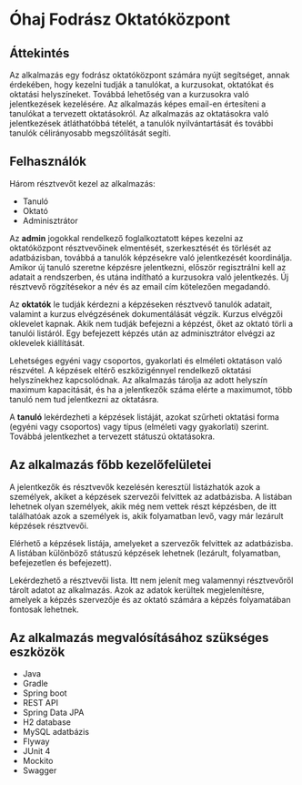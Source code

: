 # Óhaj Fodrász Oktatóközpont

## Áttekintés

Az alkalmazás egy fodrász oktatóközpont számára nyújt segítséget, annak érdekében, hogy kezelni tudják a tanulókat, a kurzusokat, oktatókat és oktatási helyszíneket. Továbbá lehetőség van a kurzusokra való jelentkezések kezelésére. Az alkalmazás képes email-en értesíteni a tanulókat a tervezett oktatásokról. Az alkalmazás az oktatásokra való jelentkezések átláthatóbbá tételét, a tanulók nyilvántartását és további tanulók célirányosabb megszólítását segíti.

## Felhasználók

Három résztvevőt kezel az alkalmazás:

- Tanuló
- Oktató
- Adminisztrátor

Az **admin** jogokkal rendelkező foglalkoztatott képes kezelni az oktatóközpont résztvevőinek elmentését, szerkesztését és törlését az adatbázisban, továbbá a tanulók képzésekre való jelentkezését koordinálja. Amikor új tanuló szeretne képzésre jelentkezni, először regisztrálni kell az adatait a rendszerben, és utána indítható a kurzusokra való jelentkezés. Új résztvevő rögzítésekor a név és az email cím kötelezően megadandó.

Az **oktatók** le tudják kérdezni a képzéseken résztvevő tanulók adatait, valamint a kurzus elvégzésének dokumentálását végzik. Kurzus elvégzői oklevelet kapnak. Akik nem tudják befejezni a képzést, őket az oktató törli a tanulói listáról. Egy befejezett képzés után az adminisztrátor elvégzi az oklevelek kiállítását.

Lehetséges egyéni vagy csoportos, gyakorlati és elméleti oktatáson való részvétel. A képzések eltérő eszközigénnyel rendelkező oktatási helyszínekhez kapcsolódnak. Az alkalmazás tárolja az adott helyszín maximum kapacitását, és ha a jelentkezők száma elérte a maximumot, több tanuló nem tud jelentkezni az oktatásra.

A **tanuló** lekérdezheti a képzések listáját, azokat szűrheti oktatási forma (egyéni vagy csoportos) vagy típus (elméleti vagy gyakorlati) szerint. Továbbá jelentkezhet a tervezett státuszú oktatásokra.

## Az alkalmazás főbb kezelőfelületei

A jelentkezők és résztvevők kezelésén keresztül listázhatók azok a személyek, akiket a képzések szervezői felvittek az adatbázisba. A listában lehetnek olyan személyek, akik még nem vettek részt képzésben, de itt találhatóak azok a személyek is, akik folyamatban levő, vagy már lezárult képzések résztvevői.

Elérhető a képzések listája, amelyeket a szervezők felvittek az adatbázisba. A listában különböző státuszú képzések lehetnek (lezárult, folyamatban, befejezetlen és befejezett).

Lekérdezhető a résztvevői lista. Itt nem jelenít meg valamennyi résztvevőről tárolt adatot az alkalmazás. Azok az adatok kerültek megjelenítésre, amelyek a képzés szervezője és az oktató számára a képzés folyamatában fontosak lehetnek.

## Az alkalmazás megvalósításához szükséges eszközök
- Java
- Gradle
- Spring boot
- REST API
- Spring Data JPA
- H2 database
- MySQL adatbázis
- Flyway
- JUnit 4
- Mockito
- Swagger
